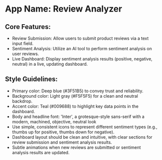 # **App Name**: Review Analyzer

## Core Features:

- Review Submission: Allow users to submit product reviews via a text input field.
- Sentiment Analysis: Utilize an AI tool to perform sentiment analysis on user reviews.
- Live Dashboard: Display sentiment analysis results (positive, negative, neutral) in a live, updating dashboard.

## Style Guidelines:

- Primary color: Deep blue (#3F51B5) to convey trust and reliability.
- Background color: Light gray (#F5F5F5) for a clean and neutral backdrop.
- Accent color: Teal (#009688) to highlight key data points in the dashboard.
- Body and headline font: 'Inter', a grotesque-style sans-serif with a modern, machined, objective, neutral look
- Use simple, consistent icons to represent different sentiment types (e.g., thumbs up for positive, thumbs down for negative).
- Dashboard layout should be clean and intuitive, with clear sections for review submission and sentiment analysis results.
- Subtle animations when new reviews are submitted or sentiment analysis results are updated.